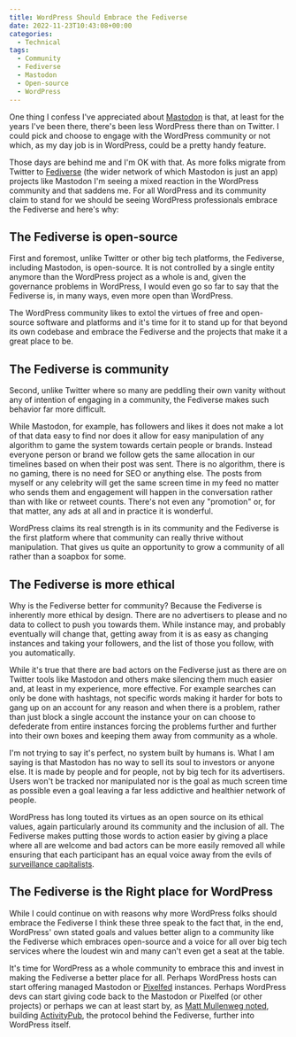 ```yaml
---
title: WordPress Should Embrace the Fediverse
date: 2022-11-23T10:43:08+00:00
categories:
  - Technical
tags:
  - Community
  - Fediverse
  - Mastodon
  - Open-source
  - WordPress
---
```


One thing I confess I've appreciated about [Mastodon][1] is that, at least for the years I've been there, there's been less WordPress there than on Twitter. I could pick and choose to engage with the WordPress community or not which, as my day job is in WordPress, could be a pretty handy feature.

Those days are behind me and I'm OK with that. As more folks migrate from Twitter to [Fediverse][2] (the wider network of which Mastodon is just an app) projects like Mastodon I'm seeing a mixed reaction in the WordPress community and that saddens me. For all WordPress and its community claim to stand for we should be seeing WordPress professionals embrace the Fediverse and here's why:
## The Fediverse is open-source

First and foremost, unlike Twitter or other big tech platforms, the Fediverse, including Mastodon, is open-source. It is not controlled by a single entity anymore than the WordPress project as a whole is and, given the governance problems in WordPress, I would even go so far to say that the Fediverse is, in many ways, even more open than WordPress.

The WordPress community likes to extol the virtues of free and open-source software and platforms and it's time for it to stand up for that beyond its own codebase and embrace the Fediverse and the projects that make it a great place to be.

## The Fediverse is community

Second, unlike Twitter where so many are peddling their own vanity without any of intention of engaging in a community, the Fediverse makes such behavior far more difficult.

While Mastodon, for example, has followers and likes it does not make a lot of that data easy to find nor does it allow for easy manipulation of any algorithm to game the system towards certain people or brands. Instead everyone person or brand we follow gets the same allocation in our timelines based on when their post was sent. There is no algorithm, there is no gaming, there is no need for SEO or anything else. The posts from myself or any celebrity will get the same screen time in my feed no matter who sends them and engagement will happen in the conversation rather than with like or retweet counts. There's not even any "promotion" or, for that matter, any ads at all and in practice it is wonderful.

WordPress claims its real strength is in its community and the Fediverse is the first platform where that community can really thrive without manipulation. That gives us quite an opportunity to grow a community of all rather than a soapbox for some.

## The Fediverse is more ethical

Why is the Fediverse better for community? Because the Fediverse is inherently more ethical by design. There are no advertisers to please and no data to collect to push you towards them. While instance may, and probably eventually will change that, getting away from it is as easy as changing instances and taking your followers, and the list of those you follow, with you automatically.

While it's true that there are bad actors on the Fediverse just as there are on Twitter tools like Mastodon and others make silencing them much easier and, at least in my experience, more effective. For example searches can only be done with hashtags, not specific words making it harder for bots to gang up on an account for any reason and when there is a problem, rather than just block a single account the instance your on can choose to defederate from entire instances forcing the problems further and further into their own boxes and keeping them away from community as a whole.

I'm not trying to say it's perfect, no system built by humans is. What I am saying is that Mastodon has no way to sell its soul to investors or anyone else. It is made by people and for people, not by big tech for its advertisers. Users won't be tracked nor manipulated nor is the goal as much screen time as possible even a goal leaving a far less addictive and healthier network of people.

WordPress has long touted its virtues as an open source on its ethical values, again particularly around its community and the inclusion of all. The Fediverse makes putting those words to action easier by giving a place where all are welcome and bad actors can be more easily removed all while ensuring that each participant has an equal voice away from the evils of [surveillance capitalists][3].

## The Fediverse is the Right place for WordPress

While I could continue on with reasons why more WordPress folks should embrace the Fediverse I think these three speak to the fact that, in the end, WordPress' own stated goals and values better align to a community like the Fediverse which embraces open-source and a voice for all over big tech services where the loudest win and many can't even get a seat at the table.

It's time for WordPress as a whole community to embrace this and invest in making the Fediverse a better place for all. Perhaps WordPress hosts can start offering managed Mastodon or [Pixelfed][4] instances. Perhaps WordPress devs can start giving code back to the Mastodon or Pixelfed (or other projects) or perhaps we can at least start by, as [Matt Mullenweg noted][5], building [ActivityPub][6], the protocol behind the Fediverse, further into WordPress itself.

 [1]: https://joinmastodon.org
 [2]: https://en.wikipedia.org/wiki/Fediverse
 [3]: https://en.wikipedia.org/wiki/Surveillance_capitalism
 [4]: https://pixelfed.org
 [5]: https://twitter.com/photomatt/status/1594577983028740096
 [6]: https://activitypub.rocks